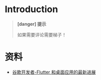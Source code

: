 # Introduction

> **[danger] 提示**
>
> 如果需要评论需要梯子！

# 资料

* [谷歌开发者-Flutter 和桌面应用的最新进展](https://mp.weixin.qq.com/s/AfgT7jqv4m0YjFRIF5HhbA)